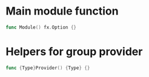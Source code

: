 # Main module function
```go
func Module() fx.Option {}
```


# Helpers for group provider
```go 
func {Type}Provider() {Type} {}
```
